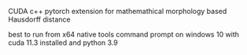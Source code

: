 CUDA c++ pytorch extension for mathemathical morphology based Hausdorff distance

best to run from x64 native tools command prompt on windows 10 with cuda 11.3 installed and python 3.9
